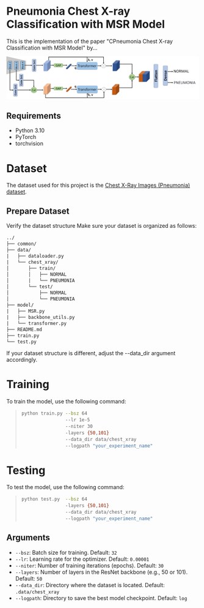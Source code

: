 # Pneumonia Chest X-ray Classification with MSR Model
This is the implementation of the paper "CPneumonia Chest X-ray Classification with MSR Model" by...

<p align="middle">
    <img src="data/overview.png">
</p>

## Requirements

- Python 3.10
- PyTorch
- torchvision

# Dataset

The dataset used for this project is the [Chest X-Ray Images (Pneumonia) dataset](https://www.kaggle.com/datasets/andrewmvd/pediatric-pneumonia-chest-xray).

## Prepare Dataset

Verify the dataset structure
Make sure your dataset is organized as follows:
                            
    ../                      
    ├── common/             
    ├── data/               
    |   ├── dataloader.py
    |   └── chest_xray/
    │       ├── train/
    │       │   ├── NORMAL
    │       |   └── PNEUMONIA
    │       └── test/
    │           ├── NORMAL
    │           └── PNEUMONIA
    ├── model/
    |   ├── MSR.py
    |   ├── backbone_utils.py
    |   └── transformer.py
    ├── README.md           
    ├── train.py            
    └── test.py             
    


If your dataset structure is different, adjust the --data_dir argument accordingly.

# Training
To train the model, use the following command:

> ```bash
> python train.py --bsz 64
>                 --lr 1e-5
>                 --niter 30
>                 -layers {50,101}
>                 --data_dir data/chest_xray
>                 --logpath "your_experiment_name"
> ```

# Testing
To test the model, use the following command:

> ```bash
> python test.py  --bsz 64
>                 -layers {50,101}
>                 --data_dir data/chest_xray
>                 --logpath "your_experiment_name"
> ```


## Arguments

- `--bsz`: Batch size for training. Default: `32`
- `--lr`: Learning rate for the optimizer. Default: `0.00001`
- `--niter`: Number of training iterations (epochs). Default: `30`
- `--layers`: Number of layers in the ResNet backbone (e.g., 50 or 101). Default: `50`
- `--data_dir`: Directory where the dataset is located. Default: `.data/chest_xray`
- `--logpath`: Directory to save the best model checkpoint. Default: `log`

